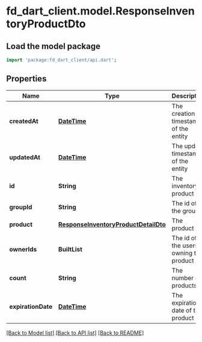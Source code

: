 # fd_dart_client.model.ResponseInventoryProductDto

## Load the model package
```dart
import 'package:fd_dart_client/api.dart';
```

## Properties
Name | Type | Description | Notes
------------ | ------------- | ------------- | -------------
**createdAt** | [**DateTime**](DateTime.md) | The creation timestamp of the entity | [optional] 
**updatedAt** | [**DateTime**](DateTime.md) | The update timestamp of the entity | [optional] 
**id** | **String** | The inventory product id | 
**groupId** | **String** | The id of the group | 
**product** | [**ResponseInventoryProductDetailDto**](ResponseInventoryProductDetailDto.md) | The product | 
**ownerIds** | **BuiltList<String>** | The id of the users owning this product | 
**count** | **String** | The number of products | 
**expirationDate** | [**DateTime**](DateTime.md) | The expiration date of the product | [optional] 

[[Back to Model list]](../README.md#documentation-for-models) [[Back to API list]](../README.md#documentation-for-api-endpoints) [[Back to README]](../README.md)


